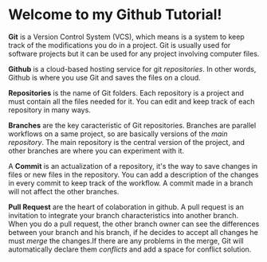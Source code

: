 # Welcome to my Github Tutorial!

**Git** is a Version Control System (VCS), which means is a system to keep track of the modifications you do in a project.
Git is usually used for software projects but it can be used for any project involving computer files.

**Github** is a cloud-based hosting service for git *repositories*.
In other words, Github is where you use Git and saves the files on a cloud.

**Repositories** is the name of Git folders.
Each repository is a project and must contain all the files needed for it.
You can edit and keep track of each repository in many ways.

**Branches** are the key caracteristic of Git repositories.
Branches are parallel workflows on a same project, so are basically versions of the *main repository*.
The main repository is the central version of the project, and other branches are where you can experiment with it.

A **Commit** is an actualization of a repository, it's the way to save changes in files or new files in the repository.
You can add a description of the changes in every commit to keep track of the workflow.
A commit made in a branch will not affect the other branches.

**Pull Request** are the heart of colaboration in github.
A pull request is an invitation to integrate your branch characteristics into another branch.
When you do a pull request, the other branch owner can see the differences between your branch and his branch,
if he decides to accept all changes he must *merge* the changes.If there are any problems in the merge, Git will automatically
declare them *conflicts* and add a space for conflict solution.
